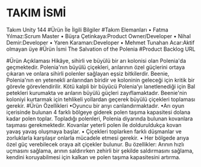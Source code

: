 # TAKIM İSMİ
Takım Unity 144
#Ürün İle İlgili Bilgiler
#Takım Elemanları
• Fatma Yılmaz:Scrum Master
• Büşra Çetinkaya:Product Owner/Developer
• Nihal Demir:Developer
• Yaren Karaman:Developer
• Mehmet Tunahan Acar:Aktif olmayan üye
#Ürün İsmi
The Salvation of the Polenia
#Product Backlog URL

#Ürün Açıklaması
Hikâye, sihirli ve büyülü bir arı kolonisi olan Polenia'da geçmektedir. Polenia'nın büyülü çiçekleri, arılarının özel güçlerini ortaya çıkaran ve onlara sihirli polenler sağlayan eşsiz bitkilerdir. 
Beenie, Polenia'nın en yetenekli arılarından biridir ve koloninin geleceği için kritik bir görevle görevlendirilir. Kötü kalpli bir büyücü Polenia’yı lanetlenediği için Bal petekleri kurumakta ve arıların büyülü güçleri zayıflamaktadır. Beenie'nin koloniyi kurtarmak için tehlikeli yollardan geçerek büyülü çiçekleri toplaması gerekir.
#Ürün Özellikleri
•Oyuncu bir arıyı canlandırmaktadır.
•Arı oyun içerisinde bulunan 4 farklı bölgeye giderek polen taşıma kapasitesi dolana kadar polen toplar. Topladığı polenleri, Polenia diyarında bulunan kovanlara taşıması gerekmektedir. Kovanlar yeterli polen ile dolduruldukça kovan yavaş yavaş oluşmaya başlar.
• Çiçekleri toplarken farklı düşmanlar ve zorluklarla karşılaşır onlarla mücadele etmesi gerekir.
• Her bölgede arıya özel güç verebilecek oraya ait çiçekler bulunur. Bu özellikler: Arının hızlı uçmasını sağlama, arının saldırırken zehirli bir şekilde saldırmasını sağlama, kendini koruyabilmesi için kalkan ve polen taşıma kapasitesini artırma.
